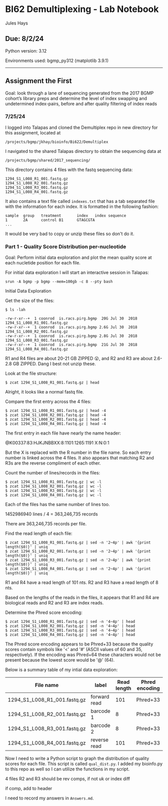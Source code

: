 # BI62 Demultiplexing - Lab Notebook
Jules Hays
## Due: 8/2/24

Python version: 3.12

Environments used: bgmp_py312 (matplotlib 3.9.1)

---

## Assignment the First
Goal: look through a lane of sequencing generated from the 2017 BGMP cohort’s library preps and determine the level of index swapping and undetermined index-pairs, before and after quality filtering of index reads
### 7/25/24

I logged into Talapas and cloned the Demultiplex repo in new directory for this assignment, located at
```
/projects/bgmp/jkhay/bioinfo/Bi622/Demultiplex
```

I navigated to the shared Talapas directory to obtain the sequencing data at
```
/projects/bgmp/shared/2017_sequencing/
```

This directory contains 4 files with the fastq sequencing data:
```
1294_S1_L008_R1_001.fastq.gz
1294_S1_L008_R2_001.fastq.gz
1294_S1_L008_R3_001.fastq.gz
1294_S1_L008_R4_001.fastq.gz
```

It also contains a text file called ```indexes.txt``` that has a tab separated file with the information for each index. It is formatted in the following fashion:
```
sample  group   treatment       index   index sequence
1       2A      control B1      GTAGCGTA
...
```

It would be very bad to copy or unzip these files so don't do it.


### Part 1 - Quality Score Distribution per-nucleotide
Goal: Perform initial data exploration and plot the mean quality score at each nucletide position for each file.

For initial data exploration I will start an interactive session in Talapas:
```
srun -A bgmp -p bgmp --mem=100gb -c 8 --pty bash
```

Initial Data Exploration

Get the size of the files:
```
$ ls -lah

-rw-r-xr--+  1 coonrod  is.racs.pirg.bgmp  20G Jul 30  2018 1294_S1_L008_R1_001.fastq.gz
-rw-r-xr--+  1 coonrod  is.racs.pirg.bgmp 2.6G Jul 30  2018 1294_S1_L008_R2_001.fastq.gz
-rw-r-xr--+  1 coonrod  is.racs.pirg.bgmp 2.8G Jul 30  2018 1294_S1_L008_R3_001.fastq.gz
-rw-r-xr--+  1 coonrod  is.racs.pirg.bgmp  21G Jul 30  2018 1294_S1_L008_R4_001.fastq.gz
```

R1 and R4 files are about 20-21 GB ZIPPED :open_mouth:, and R2 and R3 are about 2.6-2.8 GB ZIPPED. Dang I best not unzip these.

Look at the file structure:
```
$ zcat 1294_S1_L008_R1_001.fastq.gz | head 
```
Alright, it looks like a normal fastq file.

Compare the first entry across the 4 files:
```
$ zcat 1294_S1_L008_R1_001.fastq.gz | head -4
$ zcat 1294_S1_L008_R2_001.fastq.gz | head -4
$ zcat 1294_S1_L008_R2_001.fastq.gz | head -4
$ zcat 1294_S1_L008_R4_001.fastq.gz | head -4
```
The first entry in each file have nearly the name header: 

@K00337:83:HJKJNBBXX:8:1101:1265:1191 X:N:0:1

But the X is replaced with the R number in the file name. So each entry number is linked across the 4 files. It also appears that matching R2 and R3s are the reverse compliment of each other.

Count the number of lines/records in the files:
```
$ zcat 1294_S1_L008_R1_001.fastq.gz | wc -l
$ zcat 1294_S1_L008_R2_001.fastq.gz | wc -l
$ zcat 1294_S1_L008_R3_001.fastq.gz | wc -l
$ zcat 1294_S1_L008_R4_001.fastq.gz | wc -l
```
Each of the files has the same number of lines too.

1452986940 lines / 4 = 363,246,735 records

There are 363,246,735 records per file.

Find the read length of each file:
```
$ zcat 1294_S1_L008_R1_001.fastq.gz | sed -n '2~4p' | awk '{print length($0)}' | uniq
$ zcat 1294_S1_L008_R2_001.fastq.gz | sed -n '2~4p' | awk '{print length($0)}' | uniq
$ zcat 1294_S1_L008_R3_001.fastq.gz | sed -n '2~4p' | awk '{print length($0)}' | uniq
$ zcat 1294_S1_L008_R4_001.fastq.gz | sed -n '2~4p' | awk '{print length($0)}' | uniq
```

R1 and R4 have a read length of 101 nts.
R2 and R3 have a read length of 8 nts.

Based on the lengths of the reads in the files, it appears that R1 and R4 are biological reads and R2 and R3 are index reads.

Determine the Phred score encoding:
```
$ zcat 1294_S1_L008_R1_001.fastq.gz | sed -n '4~4p' | head
$ zcat 1294_S1_L008_R2_001.fastq.gz | sed -n '4~4p' | head
$ zcat 1294_S1_L008_R3_001.fastq.gz | sed -n '4~4p' | head
$ zcat 1294_S1_L008_R4_001.fastq.gz | sed -n '4~4p' | head
```
The Phred score encoding appears to be Phred+33 because the quality scores contain symbols like '<' and '#' (ASCII values of 60 and 35, respectively). If the encoding was Phred+64 these characters would not be present because the lowest score would be '@' (64).

Below is a summary table of my intial data exploration:

| File name | label | Read length | Phred encoding |
|---|---|---|---|
| 1294_S1_L008_R1_001.fastq.gz | forward read | 101 | Phred+33 |
| 1294_S1_L008_R2_001.fastq.gz | barcode 1 | 8 | Phred+33 |
| 1294_S1_L008_R3_001.fastq.gz | barcode 2 | 8 | Phred+33 |
| 1294_S1_L008_R4_001.fastq.gz | reverse read | 101 | Phred+33 |

Now I need to write a Python script to graph the distribution of quality scores for each file. This script is called ```qual_dist.py```. I added my bioinfo.py to this repo as well so I can utilize the functions in my script.




4 files
R2 and R3 should be rev comps, if not uk or index diff

if comp, add to header


I need to record my answers in ```Answers.md```.